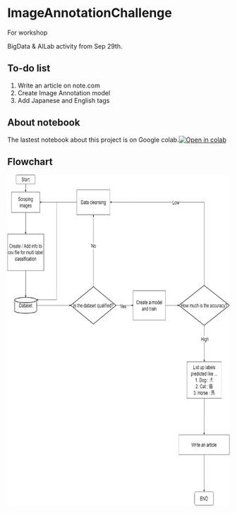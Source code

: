# ImageAnnotationChallenge
For workshop

BigData & AILab activity from Sep 29th.

## To-do list
1. Write an article on note.com
2. Create Image Annotation model
3. Add Japanese and English tags

## About notebook
The lastest notebook about this project is on Google colab.[![Open in colab](https://colab.research.google.com/assets/colab-badge.svg)](https://colab.research.google.com/drive/1aT0aiAXFJDaW-c9EwMvp66g7KtBhHtpE?usp=sharing)


## Flowchart
<img src="./notebooks/resources/ImageRecognitionChallenge.drawio.png" alt="flowchart" height="750" />
